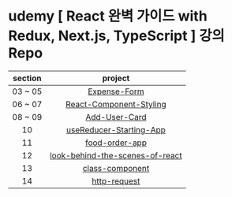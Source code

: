 # udemy [ React 완벽 가이드 with Redux, Next.js, TypeScript ] 강의 Repo

| section |                                                        project                                                        |
| :-----: | :-------------------------------------------------------------------------------------------------------------------: |
| 03 ~ 05 |                    [Expense-Form](https://github.com/Anjiwoong/React-Study/tree/main/expense-form)                    |
| 06 ~ 07 |         [React-Component-Styling](https://github.com/Anjiwoong/React-Study/tree/main/react-component-styling)         |
| 08 ~ 09 |                   [Add-User-Card](https://github.com/Anjiwoong/React-Study/tree/main/add-user-card)                   |
|   10    |         [useReducer-Starting-App](https://github.com/Anjiwoong/React-Study/tree/main/usereducer-starting-app)         |
|   11    |                  [food-order-app](https://github.com/Anjiwoong/React-Study/tree/main/food-order-app)                  |
|   12    | [look-behind-the-scenes-of-react](https://github.com/Anjiwoong/React-Study/tree/main/look-behind-the-scenes-of-react) |
|   13    |                 [class-component](https://github.com/Anjiwoong/React-Study/tree/main/class-component)                 |
|   14    |                    [http-request](https://github.com/Anjiwoong/React-Study/tree/main/http-request)                    |
